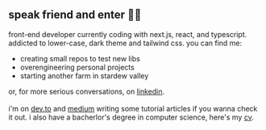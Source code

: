 ## speak friend and enter 🧙‍♀

front-end developer currently coding with next.js, react, and typescript. addicted to lower-case, dark theme and tailwind css. 
you can find me: <br>
- creating small repos to test new libs
- overengineering personal projects
- starting another farm in stardew valley

or, for more serious conversations, on [linkedin](https://www.linkedin.com/in/renanleonel/). <br>
<br>
i'm on [dev.to](https://dev.to/renao) and [medium](https://medium.com/@renanleonel) writing some tutorial articles if you wanna check it out. i also have a bacherlor's degree in computer science, here's my [cv](https://cv-psi-eight.vercel.app/).
